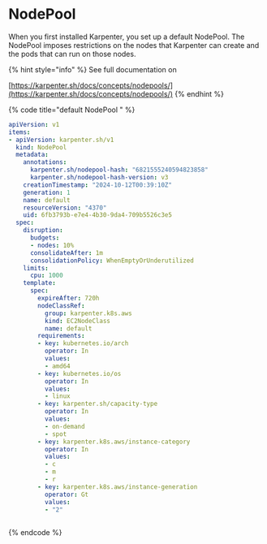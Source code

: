 # NodePool

When you first installed Karpenter, you set up a default NodePool. The NodePool imposes restrictions on the nodes that Karpenter can create and the pods that can run on those nodes.

{% hint style="info" %}
See full documentation on&#x20;

[https://karpenter.sh/docs/concepts/nodepools/](https://karpenter.sh/docs/concepts/nodepools/)
{% endhint %}

{% code title="default NodePool " %}
```yaml
apiVersion: v1
items:
- apiVersion: karpenter.sh/v1
  kind: NodePool
  metadata:
    annotations:
      karpenter.sh/nodepool-hash: "6821555240594823858"
      karpenter.sh/nodepool-hash-version: v3
    creationTimestamp: "2024-10-12T00:39:10Z"
    generation: 1
    name: default
    resourceVersion: "4370"
    uid: 6fb3793b-e7e4-4b30-9da4-709b5526c3e5
  spec:
    disruption:
      budgets:
      - nodes: 10%
      consolidateAfter: 1m
      consolidationPolicy: WhenEmptyOrUnderutilized
    limits:
      cpu: 1000
    template:
      spec:
        expireAfter: 720h
        nodeClassRef:
          group: karpenter.k8s.aws
          kind: EC2NodeClass
          name: default
        requirements:
        - key: kubernetes.io/arch
          operator: In
          values:
          - amd64
        - key: kubernetes.io/os
          operator: In
          values:
          - linux
        - key: karpenter.sh/capacity-type
          operator: In
          values:
          - on-demand
          - spot
        - key: karpenter.k8s.aws/instance-category
          operator: In
          values:
          - c
          - m
          - r
        - key: karpenter.k8s.aws/instance-generation
          operator: Gt
          values:
          - "2"
  
```
{% endcode %}

